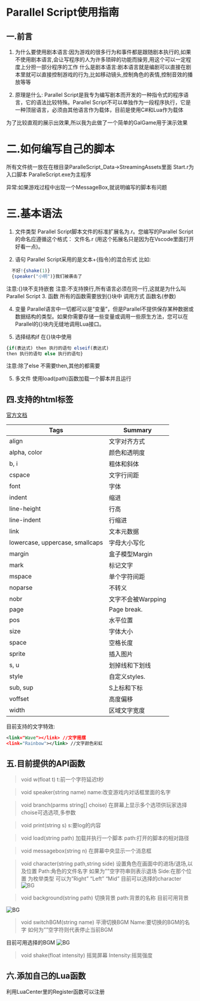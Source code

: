 # Parallel Script使用指南
## 一.前言
1. 为什么要使用剧本语言:因为游戏的很多行为和事件都是跟随剧本执行的,如果不使用剧本语言,会让写程序的人为许多琐碎的功能而操劳,用这个可以一定程度上分担一部分程序的工作
什么是剧本语言:剧本语言就是编剧可以直接在剧本里就可以直接控制游戏的行为,比如移动镜头,控制角色的表情,控制音效的播放等等
 
2. 原理是什么: Parallel Script是我专为编写剧本而开发的一种指令式的程序语言，它的语法比较特殊。Parallel Script不可以单独作为一段程序执行，它是一种顶层语言，必须由其他语言作为载体，目前是使用C#和Lua作为载体
 
 
为了比较直观的展示出效果,所以我为此做了一个简单的GalGame用于演示效果

# 二.如何编写自己的脚本
所有文件统一放在在根目录ParalleScript_Data->StreamingAssets里面
Start.r为入口脚本
ParalleScript.exe为主程序

异常:如果游戏过程中出现一个MessageBox,就说明编写的脚本有问题

# 三.基本语法
1. 文件类型
Parallel Script脚本文件的标准扩展名为.r。您编写的Parallel Script的命名应遵循这个格式：
文件名.r
(用这个拓展名只是因为在Vscode里面打开好看一点)。
 
2. 语句
Parallel Script采用的是文本+{指令}的混合形式
比如:
```R
  不好!{shake(1)}
  {speaker("小明")}我们被袭击了
```
注意:{}块不支持嵌套
注意:不支持换行,所有语言必须在同一行,这就是为什么叫Parallel Script
3. 函数
所有的函数需要放到{}块中
调用方式 函数名(参数)
 
4. 变量
Parallel语言中一切都可以是“变量”，但是Parallel不提供保存某种数据或数据结构的类型。如果你需要存储一些变量或调用一些原生方法，您可以在Parallel的{}块内无缝地调用Lua接口。
 
5. 选择结构if
在{}块中使用
```R
{if(表达式) then 执行的语句 elseif(表达式) 
then 执行的语句 else 执行的语句}
```
注意:除了else 不需要then,其他的都需要
 
5. 多文件
使用load(path)函数加载一个脚本并且运行 

## 四.支持的html标签

[官方文档](http://digitalnativestudios.com/textmeshpro/docs/rich-text/)

|Tags	| Summary|
|----|----|
|align |	文字对齐方式
|alpha, color |	颜色和透明度
|b, i |	粗体和斜体
|cspace |	文字行间距
|font |	字体
|indent	| 缩进
|line-height |	行高
|line-indent |	行缩进
|link |	文本元数据
|lowercase, uppercase, smallcaps |	字母大小写化
|margin |	盒子模型Margin
|mark|	标记文字
|mspace|	单个字符间距
|noparse|	不转义
|nobr|	文字不会被Warpping
|page|	Page break.
|pos|	水平位置
|size|	字体大小
|space|	空格长度
|sprite|	插入图片
|s, u	| 划掉线和下划线
|style|	自定义styles.
|sub, sup	|S上标和下标
|voffset	| 高度偏移
|width	|区域文字宽度


目前支持的文字特效:
```xml
<link="Wave"></link> //文字摇摆
<link="Rainbow"></link> //文字颜色彩虹
```

## 五.目前提供的API函数
>void w(float t)
 t:前一个字符延迟t秒

>void speaker(string name)
name:改变游戏内对话框里面的名字

>void branch(parms string[] choise)
在屏幕上显示多个选项供玩家选择
choise可选选项,多参数

>void print(string s)
s:要log的内容

>void load(string path)
加载并执行一个脚本
path:打开的脚本的相对路径

>void messagebox(string n)
在屏幕中央显示一个消息框

>void character(string path,string side)
设置角色在画面中的进场/退场,以及位置
Path:角色的文件名字 如果为””空字符串则表示退场
Side:在那个位置 为枚举类型 可以为”Right” “Left” “Mid”
目前可以选择的character
![BG](https://enderhorror.github.io/enderhorror.githubio/Chareaters.png)

>void background(string path)
切换背景
path:背景的名称
目前可用背景

![BG](https://enderhorror.github.io/enderhorror.githubio/BG.png)

>void switchBGM(string name)
平滑切换BGM
Name:要切换的BGM的名字 如何为””空字符则代表停止当前BGM

目前可用选择的BGM
![BG](https://enderhorror.github.io/enderhorror.githubio/BGM.png)

>void shake(float intensity)
摇晃屏幕
Intensity:摇晃强度
 
## 六.添加自己的Lua函数

利用LuaCenter里的Register函数可以注册
